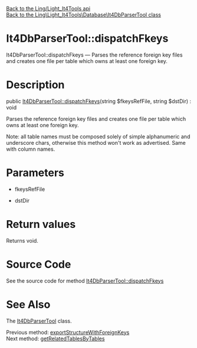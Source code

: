 [Back to the Ling/Light_It4Tools api](https://github.com/lingtalfi/Light_It4Tools/blob/master/doc/api/Ling/Light_It4Tools.md)<br>
[Back to the Ling\Light_It4Tools\Database\It4DbParserTool class](https://github.com/lingtalfi/Light_It4Tools/blob/master/doc/api/Ling/Light_It4Tools/Database/It4DbParserTool.md)


It4DbParserTool::dispatchFkeys
================



It4DbParserTool::dispatchFkeys — Parses the reference foreign key files and creates one file per table which owns at least one foreign key.




Description
================


public [It4DbParserTool::dispatchFkeys](https://github.com/lingtalfi/Light_It4Tools/blob/master/doc/api/Ling/Light_It4Tools/Database/It4DbParserTool/dispatchFkeys.md)(string $fkeysRefFile, string $dstDir) : void




Parses the reference foreign key files and creates one file per table which owns at least one foreign key.

Note: all table names must be composed solely of simple alphanumeric and underscore chars, otherwise
this method won't work as advertised. Same with column names.




Parameters
================


- fkeysRefFile

    

- dstDir

    


Return values
================

Returns void.








Source Code
===========
See the source code for method [It4DbParserTool::dispatchFkeys](https://github.com/lingtalfi/Light_It4Tools/blob/master/Database/It4DbParserTool.php#L200-L278)


See Also
================

The [It4DbParserTool](https://github.com/lingtalfi/Light_It4Tools/blob/master/doc/api/Ling/Light_It4Tools/Database/It4DbParserTool.md) class.

Previous method: [exportStructureWithForeignKeys](https://github.com/lingtalfi/Light_It4Tools/blob/master/doc/api/Ling/Light_It4Tools/Database/It4DbParserTool/exportStructureWithForeignKeys.md)<br>Next method: [getRelatedTablesByTables](https://github.com/lingtalfi/Light_It4Tools/blob/master/doc/api/Ling/Light_It4Tools/Database/It4DbParserTool/getRelatedTablesByTables.md)<br>


